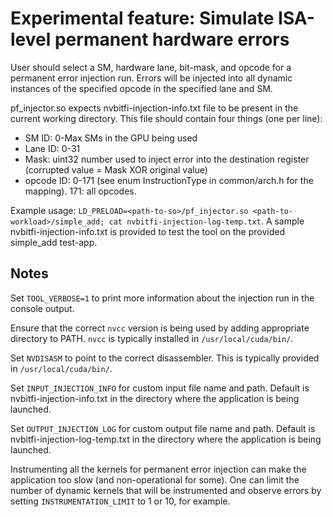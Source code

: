 # Experimental feature: Simulate ISA-level permanent hardware errors

User should select a SM, hardware lane, bit-mask, and opcode for a permanent error injection run. Errors will be injected into all dynamic instances of the specified opcode in the specified lane and SM.

pf_injector.so expects nvbitfi-injection-info.txt file to be present in the current working directory.  This file should contain four things (one per line): 
* SM ID: 0-Max SMs in the GPU being used
* Lane ID: 0-31
* Mask: uint32 number used to inject error into the destination register (corrupted value = Mask XOR original value)
* opcode ID: 0-171 (see enum InstructionType in common/arch.h for the mapping). 171: all opcodes.

Example usage: `LD_PRELOAD=<path-to-so>/pf_injector.so <path-to-workload>/simple_add; cat nvbitfi-injection-log-temp.txt`.  A sample nvbitfi-injection-info.txt is provided to test the tool on the provided simple_add test-app. 

## Notes

Set `TOOL_VERBOSE=1` to print more information about the injection run in the console output.

Ensure that the correct `nvcc` version is being used by adding appropriate directory to PATH. `nvcc` is typically installed in `/usr/local/cuda/bin/`.

Set `NVDISASM` to point to the correct disassembler. This is typically provided in `/usr/local/cuda/bin/`.

Set `INPUT_INJECTION_INFO` for custom input file name and path. Default is nvbitfi-injection-info.txt in the directory where the application is being launched. 

Set `OUTPUT_INJECTION_LOG` for custom output file name and path. Default is nvbitfi-injection-log-temp.txt in the directory where the application is being launched. 

Instrumenting all the kernels for permanent error injection can make the application too slow (and non-operational for some). One can limit the number of dynamic kernels that will be instrumented and observe errors by setting `INSTRUMENTATION_LIMIT` to 1 or 10, for example.
